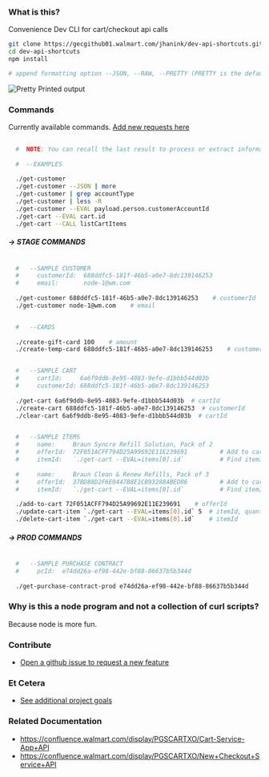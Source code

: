 ### What is this?

Convenience Dev CLI for cart/checkout api calls

```sh
git clone https://gecgithub01.walmart.com/jhanink/dev-api-shortcuts.git
cd dev-api-shortcuts
npm install
```
```sh
# append formatting option --JSON, --RAW, --PRETTY (PRETTY is the default)
```

![Pretty Printed output](https://gecgithub01.walmart.com/jhanink/dev-api-shortcuts/blob/master/assets/api-shortcuts-jh1.png?raw=true)


### Commands

Currently available commands. [Add new requests here](https://gecgithub01.walmart.com/jhanink/dev-api-shortcuts/issues)

```sh
  
  #  NOTE: You can recall the last result to process or extract information
   
  #  --EXAMPLES
  
  ./get-customer
  ./get-customer --JSON | more
  ./get-customer | grep accountType
  ./get-customer | less -R
  ./get-customer --EVAL payload.person.customerAccountId
  ./get-cart --EVAL cart.id
  ./get-cart --CALL listCartItems
  ```

##### → STAGE COMMANDS

```sh

  #   --SAMPLE CUSTOMER
  #     customerId:  688ddfc5-181f-46b5-a0e7-8dc139146253
  #     email:       node-1@wm.com
  
  ./get-customer 688ddfc5-181f-46b5-a0e7-8dc139146253    # customerId
  ./get-customer node-1@wm.com    # email
```

```sh

  #   --CARDS
  
  ./create-gift-card 100    # amount
  ./create-temp-card 688ddfc5-181f-46b5-a0e7-8dc139146253    # customerId
```

```sh

  #   --SAMPLE CART
  #     cartId:     6a6f9ddb-8e95-4083-9efe-d1bbb544d03b
  #     customerId: 688ddfc5-181f-46b5-a0e7-8dc139146253
  
  ./get-cart 6a6f9ddb-8e95-4083-9efe-d1bbb544d03b  # cartId
  ./create-cart 688ddfc5-181f-46b5-a0e7-8dc139146253  # customerId
  ./clear-cart 6a6f9ddb-8e95-4083-9efe-d1bbb544d03b  # cartId
```

```sh

  #   --SAMPLE ITEMS
  #     name:     Braun Syncro Refill Solution, Pack of 2
  #     offerId:  72F051ACFF794D25A99692E11E239691         # Add to cart
  #     itemId:   `./get-cart --EVAL=items[0].id`          # Find itemId after adding to cart
  
  #     name:     Braun Clean & Renew Refills, Pack of 3
  #     offerId:  37BD88D2F6E0447B8E1CB932884BED86         # Add to cart
  #     itemId:   `./get-cart --EVAL=items[0].id`          # Find itemId after adding to cart
  
  ./add-to-cart 72F051ACFF794D25A99692E11E239691    # offerId
  ./update-cart-item `./get-cart --EVAL=items[0].id` 5  # itemId, quantity
  ./delete-cart-item `./get-cart --EVAL=items[0].id`    # itemId

```

##### → PROD COMMANDS

```sh

  #   --SAMPLE PURCHASE CONTRACT
  #     pcId:  e74dd26a-ef98-442e-bf88-86637b5b344d
   
  ./get-purchase-contract-prod e74dd26a-ef98-442e-bf88-86637b5b344d    # purchase contract Id
```



### Why is this a node program and not a collection of curl scripts?

Because node is more fun.



### Contribute

* [Open a github issue to request a new feature](https://gecgithub01.walmart.com/jhanink/dev-api-shortcuts/issues)



### Et Cetera

* [See additional project goals](project-goals.md)


### Related Documentation

* https://confluence.walmart.com/display/PGSCARTXO/Cart-Service-App+API
* https://confluence.walmart.com/display/PGSCARTXO/New+Checkout+Service+API

